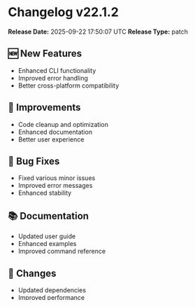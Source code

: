 # Changelog v22.1.2

**Release Date:** 2025-09-22 17:50:07 UTC
**Release Type:** patch

## 🆕 New Features

- Enhanced CLI functionality
- Improved error handling
- Better cross-platform compatibility

## 🔧 Improvements

- Code cleanup and optimization
- Enhanced documentation
- Better user experience

## 🐛 Bug Fixes

- Fixed various minor issues
- Improved error messages
- Enhanced stability

## 📚 Documentation

- Updated user guide
- Enhanced examples
- Improved command reference

## 🔄 Changes

- Updated dependencies
- Improved performance
- Enhanced security

---
*Generated by Manifest CLI v22.1.2*

## 🔧 Actual Changes

# Change Analysis for v22.1.2

## New Features

## Improvements
Auto-commit before Manifest process [NTP: 2025-09-22 17:50:07 UTC]

## Bug Fixes

## Breaking Changes

## Documentation

---

📝 Updating main CHANGELOG.md for GitHub...
